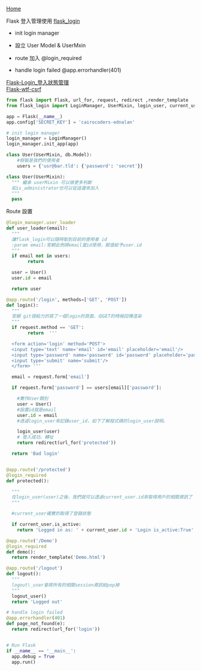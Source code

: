[Home](README.md)

Flask 登入管理使用 [flask_login](https://flask-login.readthedocs.io/en/latest/)<br>

+ init login manager

+ 設立 User Model & UserMxin

+ route 加入 @login_required 

+ handle login failed  @app.errorhandler(401)

[Flask-Login_登入狀態管理](https://hackmd.io/@shaoeChen/ryvr_ly8f?type=view)<br>
[Flask-wtf-csrf](https://www.maxlist.xyz/2020/05/07/flask-csrf/)<br>

``` python
from flask import Flask, url_for, request, redirect ,render_template
from flask_login import LoginManager, UserMixin, login_user, current_user, login_required, logout_user

app = Flask(__name__)
app.config['SECRET_KEY'] = 'cairocoders-ednalan'

# init login manager
login_manager = LoginManager()
login_manager.init_app(app)

class User(UserMixin, db.Model):
    #假裝是我們的使用者 
	users = {'usr@bar.tld': {'password': 'secret'}} 

class User(UserMixin):  
  """ 繼承 userMixin 可以做更多判斷
  如is_administrator也可以從這邊來加入 
  """  
  pass 

```



Route 設置

``` python
@login_manager.user_loader 
def user_loader(email): 
  """
  讓flask_login可以隨時取到目前的使用者 id  
  :param email:官網此例將email當id使用，賦值給予user.id  
  """  
  if email not in users:
        return 

  user = User() 
  user.id = email 

  return user 

@app.route('/login', methods=['GET', 'POST']) 
def login(): 
  """ 
  官網 git很給力的寫了一個login的頁面，在GET的時候回傳渲染   
  """  
  if request.method == 'GET':
        return  '''  

  <form action='login' method='POST'>
  <input type='text' name='email' id='email' placeholder='email'/>
  <input type='password' name='password' id='password' placeholder='password'/>
  <input type='submit' name='submit'/>
  </form> '''

  email = request.form['email'] 

  if request.form['password'] == users[email]['password']: 

    #實作User類別 
    user = User() 
    #設置id就是email 
    user.id = email 
    #透過login_user來記錄user_id，如下了解程式碼的login_user說明。 

    login_user(user) 
    # 登入成功，轉址 
    return redirect(url_for('protected'))   

  return 'Bad login' 


@app.route('/protected') 
@login_required 
def protected(): 

  """ 
  在login_user(user)之後，我們就可以透過current_user.id來取得用戶的相關資訊了 
  """  

  #current_user確實的取得了登錄狀態

  if current_user.is_active:
    return 'Logged in as: ' + current_user.id + 'Login is_active:True'

@app.route('/Demo')
@login_required
def demo():
  return render_template('Demo.html')  

@app.route('/logout') 
def logout(): 
  """ 
  logout\_user會將所有的相關session資訊給pop掉 
  """ 
  logout_user() 
  return 'Logged out' 

# handle login failed
@app.errorhandler(401)
def page_not_found(e):
  return redirect(url_for('login'))


# Run Flask
if __name__ == '__main__': 
  app.debug = True 
  app.run()

```

